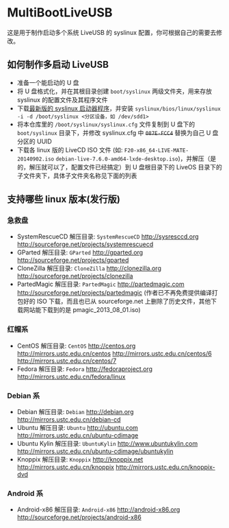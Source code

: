 # MultiBootLiveUSB #

这是用于制作启动多个系统 LiveUSB 的 syslinux 配置，你可根据自己的需要去修改。

## 如何制作多启动 LiveUSB ##

* 准备一个能启动的 U 盘
* 将 U 盘格式化，并在其根目录创建 `boot/syslinux` 两级文件夹，用来存放 syslinux 的配置文件及其程序文件
* 下载[最新版的 syslinux 启动器程序](https://www.kernel.org/pub/linux/utils/boot/syslinux/)，并安装
	`syslinux/bios/linux/syslinux -i -d /boot/syslinux <分区设备，如 /dev/sdd1>`
* 将本仓库里的 `/boot/syslinux/syslinux.cfg` 文件复制到 U 盘下的 `boot/syslinux` 目录下，并修改 syslinux.cfg 中 <del>`087E-FCC4`</del> 替换为自己 U 盘分区的 UUID
* 下载各 linux 版的 LiveCD ISO 文件 (如: `F20-x86_64-LIVE-MATE-20140902.iso`  `debian-live-7.6.0-amd64-lxde-desktop.iso`)，并解压（是的，解压就可以了，配置文件已经搞定）到 U 盘根目录下的 LiveOS 目录下的子文件夹下，具体子文件夹名称见下面的列表

## 支持哪些 linux 版本(发行版) ##


### 急救盘 ###

* SystemRescueCD  解压目录: `SystemRescueCD`    http://sysresccd.org    http://sourceforge.net/projects/systemrescuecd
* GParted         解压目录: `GParted`    http://gparted.org     http://sourceforge.net/projects/gparted
* CloneZilla      解压目录: `CloneZilla`    http://clonezilla.org    http://sourceforge.net/projects/clonezilla
* PartedMagic     解压目录: `PartedMagic`    http://partedmagic.com    http://sourceforge.net/projects/partedmagic (作者已不再免费提供编译打包好的 ISO 下载，而且也已从 sourceforge.net 上删除了历史文件，其他下载网站能下载到的是 pmagic\_2013\_08\_01.iso)


### 红帽系 ###

* CentOS          解压目录: `CentOS`    http://centos.org    http://mirrors.ustc.edu.cn/centos    http://mirrors.ustc.edu.cn/centos/6    http://mirrors.ustc.edu.cn/centos/7
* Fedora          解压目录: `Fedora`    http://fedoraproject.org    http://mirrors.ustc.edu.cn/fedora/linux


### Debian 系 ###

* Debian          解压目录: `Debian`    http://debian.org    http://mirrors.ustc.edu.cn/debian-cd
* Ubuntu          解压目录: `Ubuntu`    http://ubuntu.com    http://mirrors.ustc.edu.cn/ubuntu-cdimage
* Ubuntu Kylin    解压目录: `UbuntuKylin`    http://www.ubuntukylin.com    http://mirrors.ustc.edu.cn/ubuntu-cdimage/ubuntukylin
* Knoppix         解压目录: `Knoppix`    http://knoppix.net    http://mirrors.ustc.edu.cn/knoppix    http://mirrors.ustc.edu.cn/knoppix-dvd


### Android 系 ###

* Android-x86     解压目录: `Android-x86`    http://android-x86.org    http://sourceforge.net/projects/android-x86

